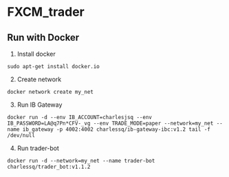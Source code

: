 # FXCM_trader

## Run with Docker

1. Install docker

```
sudo apt-get install docker.io
```

2. Create network

```
docker network create my_net
```

3. Run IB Gateway

```
docker run -d --env IB_ACCOUNT=charlesjsq --env IB_PASSWORD=LA@q7Pn*CFV-_vg --env TRADE_MODE=paper --network=my_net --name ib_gateway -p 4002:4002 charlessq/ib-gateway-ibc:v1.2 tail -f /dev/null
```

4. Run trader-bot

```
docker run -d --network=my_net --name trader-bot charlessq/trader_bot:v1.1.2
```
